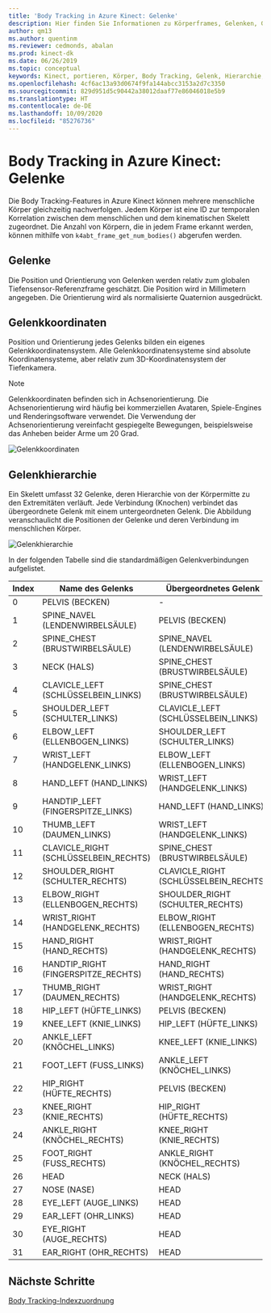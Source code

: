 ```yaml
---
title: 'Body Tracking in Azure Kinect: Gelenke'
description: Hier finden Sie Informationen zu Körperframes, Gelenken, Gelenkkoordinaten und der Gelenkhierarchie in Azure Kinect DK.
author: qm13
ms.author: quentinm
ms.reviewer: cedmonds, abalan
ms.prod: kinect-dk
ms.date: 06/26/2019
ms.topic: conceptual
keywords: Kinect, portieren, Körper, Body Tracking, Gelenk, Hierarchie, Knochen, Verbindung
ms.openlocfilehash: 4cf6ac13a93d0674f9fa144abcc3153a2d7c3350
ms.sourcegitcommit: 829d951d5c90442a38012daaf77e86046018e5b9
ms.translationtype: HT
ms.contentlocale: de-DE
ms.lasthandoff: 10/09/2020
ms.locfileid: "85276736"
---
```

# <a name="azure-kinect-body-tracking-joints"></a>Body Tracking in Azure Kinect: Gelenke

Die Body Tracking-Features in Azure Kinect können mehrere menschliche Körper gleichzeitig nachverfolgen. Jedem Körper ist eine ID zur temporalen Korrelation zwischen dem menschlichen und dem kinematischen Skelett zugeordnet. Die Anzahl von Körpern, die in jedem Frame erkannt werden, können mithilfe von `k4abt_frame_get_num_bodies()` abgerufen werden.

## <a name="joints"></a>Gelenke

Die Position und Orientierung von Gelenken werden relativ zum globalen Tiefensensor-Referenzframe geschätzt. Die Position wird in Millimetern angegeben. Die Orientierung wird als normalisierte Quaternion ausgedrückt.

## <a name="joint-coordinates"></a>Gelenkkoordinaten

Position und Orientierung jedes Gelenks bilden ein eigenes Gelenkkoordinatensystem. Alle Gelenkkoordinatensysteme sind absolute Koordinatensysteme, aber relativ zum 3D-Koordinatensystem der Tiefenkamera.

> [!NOTE]
> Gelenkkoordinaten befinden sich in Achsenorientierung. Die Achsenorientierung wird häufig bei kommerziellen Avataren, Spiele-Engines und Renderingsoftware verwendet. Die Verwendung der Achsenorientierung vereinfacht gespiegelte Bewegungen, beispielsweise das Anheben beider Arme um 20 Grad.

![Gelenkkoordinaten](./media/concepts/joint-coordinates.png)

## <a name="joint-hierarchy"></a>Gelenkhierarchie

Ein Skelett umfasst 32 Gelenke, deren Hierarchie von der Körpermitte zu den Extremitäten verläuft. Jede Verbindung (Knochen) verbindet das übergeordnete Gelenk mit einem untergeordneten Gelenk. Die Abbildung veranschaulicht die Positionen der Gelenke und deren Verbindung im menschlichen Körper.

![Gelenkhierarchie](./media/concepts/joint-hierarchy.png)

In der folgenden Tabelle sind die standardmäßigen Gelenkverbindungen aufgelistet.

|Index |Name des Gelenks     | Übergeordnetes Gelenk   |
|------|---------------|----------------|
| 0    |PELVIS (BECKEN)         | -              |
| 1    |SPINE_NAVEL (LENDENWIRBELSÄULE)    | PELVIS (BECKEN)         |
| 2    |SPINE_CHEST (BRUSTWIRBELSÄULE)    | SPINE_NAVEL (LENDENWIRBELSÄULE)    |
| 3    |NECK (HALS)           | SPINE_CHEST (BRUSTWIRBELSÄULE)    |
| 4    |CLAVICLE_LEFT (SCHLÜSSELBEIN_LINKS)  | SPINE_CHEST (BRUSTWIRBELSÄULE)    |
| 5    |SHOULDER_LEFT (SCHULTER_LINKS)  | CLAVICLE_LEFT (SCHLÜSSELBEIN_LINKS)  |
| 6    |ELBOW_LEFT (ELLENBOGEN_LINKS)     | SHOULDER_LEFT (SCHULTER_LINKS)  |
| 7    |WRIST_LEFT (HANDGELENK_LINKS)     | ELBOW_LEFT (ELLENBOGEN_LINKS)     |
| 8    |HAND_LEFT (HAND_LINKS)      | WRIST_LEFT (HANDGELENK_LINKS)     |
| 9    |HANDTIP_LEFT (FINGERSPITZE_LINKS)   | HAND_LEFT (HAND_LINKS)      |
| 10   |THUMB_LEFT (DAUMEN_LINKS)     | WRIST_LEFT (HANDGELENK_LINKS)     |
| 11   |CLAVICLE_RIGHT (SCHLÜSSELBEIN_RECHTS) | SPINE_CHEST (BRUSTWIRBELSÄULE)    |
| 12   |SHOULDER_RIGHT (SCHULTER_RECHTS) | CLAVICLE_RIGHT (SCHLÜSSELBEIN_RECHTS) |
| 13   |ELBOW_RIGHT (ELLENBOGEN_RECHTS)    | SHOULDER_RIGHT (SCHULTER_RECHTS) |
| 14   |WRIST_RIGHT (HANDGELENK_RECHTS)    | ELBOW_RIGHT (ELLENBOGEN_RECHTS)    |
| 15   |HAND_RIGHT (HAND_RECHTS)     | WRIST_RIGHT (HANDGELENK_RECHTS)    |
| 16   |HANDTIP_RIGHT (FINGERSPITZE_RECHTS)  | HAND_RIGHT (HAND_RECHTS)     |
| 17   |THUMB_RIGHT (DAUMEN_RECHTS)    | WRIST_RIGHT (HANDGELENK_RECHTS)    |
| 18   |HIP_LEFT (HÜFTE_LINKS)       | PELVIS (BECKEN)         |
| 19   |KNEE_LEFT (KNIE_LINKS)      | HIP_LEFT (HÜFTE_LINKS)       |
| 20   |ANKLE_LEFT (KNÖCHEL_LINKS)     | KNEE_LEFT (KNIE_LINKS)      |
| 21   |FOOT_LEFT (FUSS_LINKS)      | ANKLE_LEFT (KNÖCHEL_LINKS)     |
| 22   |HIP_RIGHT (HÜFTE_RECHTS)      | PELVIS (BECKEN)         |
| 23   |KNEE_RIGHT (KNIE_RECHTS)     | HIP_RIGHT (HÜFTE_RECHTS)      |
| 24   |ANKLE_RIGHT (KNÖCHEL_RECHTS)    | KNEE_RIGHT (KNIE_RECHTS)     |
| 25   |FOOT_RIGHT (FUSS_RECHTS)     | ANKLE_RIGHT (KNÖCHEL_RECHTS)    |
| 26   |HEAD           | NECK (HALS)           |
| 27   |NOSE (NASE)           | HEAD           |
| 28   |EYE_LEFT (AUGE_LINKS)       | HEAD           |
| 29   |EAR_LEFT (OHR_LINKS)       | HEAD           |
| 30   |EYE_RIGHT (AUGE_RECHTS)      | HEAD           |
| 31   |EAR_RIGHT (OHR_RECHTS)      | HEAD           |

## <a name="next-steps"></a>Nächste Schritte

[Body Tracking-Indexzuordnung](body-index-map.md)
